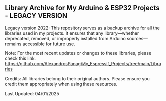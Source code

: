 Library Archive for My Arduino & ESP32 Projects - LEGACY VERSION
----

Legacy version 2022:
This repository serves as a backup archive for all the libraries used in my projects. It ensures that any library—whether deprecated, removed, or improperly installed from Arduino sources—remains accessible for future use.

Note:
For the most recent updates or changes to these libraries, please check this link.
https://github.com/AlexandrosPanag/My_Espressif_Projects/tree/main/Libraries


Credits:
All libraries belong to their original authors. Please ensure you credit them appropriately when using these resources.

Last Updated: 04/01/2025
